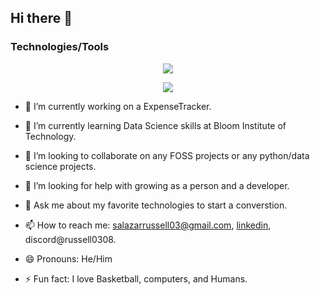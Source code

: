 ## Hi there 👋

### Technologies/Tools
<p align="center">
  <a href="https://skillicons.dev">
    <img src="https://skillicons.dev/icons?i=py,sklearn,flask,django,postgres,sqlite,tensorflow,git,github" />
  </a>
</p>
<p align="center">
  <a href="https://skillicons.dev">
    <img src="https://skillicons.dev/icons?i=apple,neovim,obsidian,discord,docker" />
  </a>
</p>


- 🔭 I’m currently working on a ExpenseTracker.

- 🌱 I’m currently learning Data Science skills at Bloom Institute of Technology.

- 👯 I’m looking to collaborate on any FOSS projects or any python/data science projects.

- 🤔 I’m looking for help with growing as a person and a developer.

- 💬 Ask me about my favorite technologies to start a converstion.

- 📫 How to reach me: salazarrussell03@gmail.com, [linkedin](https://www.linkedin.com/in/russell-salazar/), discord@russell0308.

- 😄 Pronouns: He/Him

- ⚡ Fun fact: I love Basketball, computers, and Humans.
